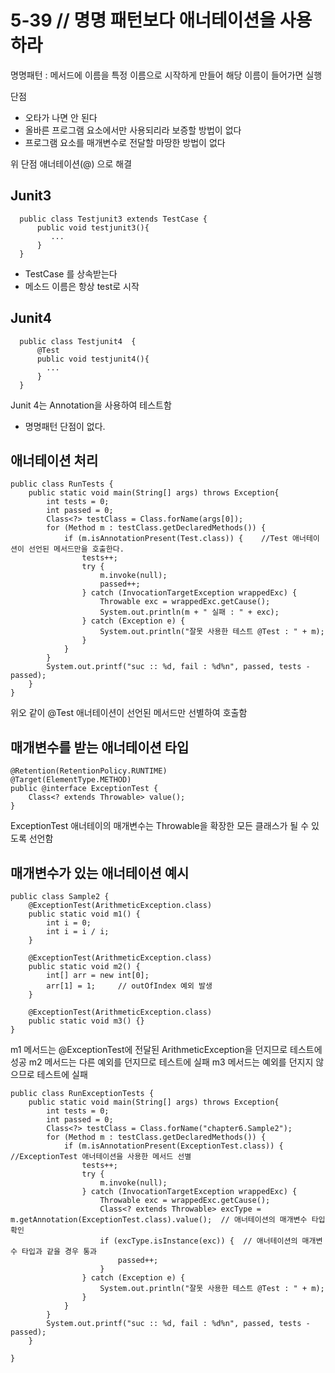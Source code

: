 # 5-39 // 명명 패턴보다 애너테이션을 사용하라

명명패턴 : 메서드에 이름을 특정 이름으로 시작하게 만들어 해당 이름이 들어가면 실행

단점
- 오타가 나면 안 된다
- 올바른 프로그램 요소에서만 사용되리라 보증할 방법이 없다
- 프로그램 요소를 매개변수로 전달할 마땅한 방법이 없다

위 단점 애너테이션(@) 으로 해결

## Junit3
```
  public class Testjunit3 extends TestCase {
      public void testjunit3(){
  	     ...
      }
  }
```
- TestCase 를 상속받는다
- 메소드 이름은 항상 test로 시작


## Junit4
```
  public class Testjunit4  {
      @Test
      public void testjunit4(){
  	    ...
      }
  }
```
Junit 4는 Annotation을 사용하여 테스트함
- 명명패턴 단점이 없다.



## 애너테이션 처리

```
public class RunTests {
    public static void main(String[] args) throws Exception{
        int tests = 0;
        int passed = 0;
        Class<?> testClass = Class.forName(args[0]);
        for (Method m : testClass.getDeclaredMethods()) {
            if (m.isAnnotationPresent(Test.class)) {	//Test 애너테이션이 선언된 메서드만을 호출한다.
                tests++;
                try {
                    m.invoke(null);
                    passed++;
                } catch (InvocationTargetException wrappedExc) {
                    Throwable exc = wrappedExc.getCause();
                    System.out.println(m + " 실패 : " + exc);
                } catch (Exception e) {
                    System.out.println("잘못 사용한 테스트 @Test : " + m);
                }
            }
        }
        System.out.printf("suc :: %d, fail : %d%n", passed, tests - passed);
    }
}
```

위오 같이 @Test 애너테이션이 선언된 메서드만 선별하여 호출함


## 매개변수를 받는 애너테이션 타입
```
@Retention(RetentionPolicy.RUNTIME)
@Target(ElementType.METHOD)
public @interface ExceptionTest {
    Class<? extends Throwable> value();
}
```
ExceptionTest 애너테이의 매개변수는 Throwable을 확장한 모든 클래스가 될 수 있도록 선언함

## 매개변수가 있는 애너테이션 예시
```
public class Sample2 {
    @ExceptionTest(ArithmeticException.class)
    public static void m1() {
        int i = 0;
        int i = i / i;
    }

    @ExceptionTest(ArithmeticException.class)
    public static void m2() {
        int[] arr = new int[0];
        arr[1] = 1;     // outOfIndex 예외 발생
    }

    @ExceptionTest(ArithmeticException.class)
    public static void m3() {}
}
```
m1 메서드는 @ExceptionTest에 전달된 ArithmeticException을 던지므로 테스트에 성공
m2 메서드는 다른 예외를 던지므로 테스트에 실패
m3 메서드는 예외를 던지지 않으므로 테스트에 실패

```
public class RunExceptionTests {
    public static void main(String[] args) throws Exception{
        int tests = 0;
        int passed = 0;
        Class<?> testClass = Class.forName("chapter6.Sample2");
        for (Method m : testClass.getDeclaredMethods()) {
            if (m.isAnnotationPresent(ExceptionTest.class)) {	//ExceptionTest 애너테이션을 사용한 메서드 선별
                tests++;
                try {
                    m.invoke(null);
                } catch (InvocationTargetException wrappedExc) {
                    Throwable exc = wrappedExc.getCause();
                    Class<? extends Throwable> excType = m.getAnnotation(ExceptionTest.class).value();	// 애너테이션의 매개변수 타입 확인
                    if (excType.isInstance(exc)) {	// 애너테이션의 매개변수 타입과 같을 경우 통과
                        passed++;
                    }
                } catch (Exception e) {
                    System.out.println("잘못 사용한 테스트 @Test : " + m);
                }
            }
        }
        System.out.printf("suc :: %d, fail : %d%n", passed, tests - passed);
    }

}
```